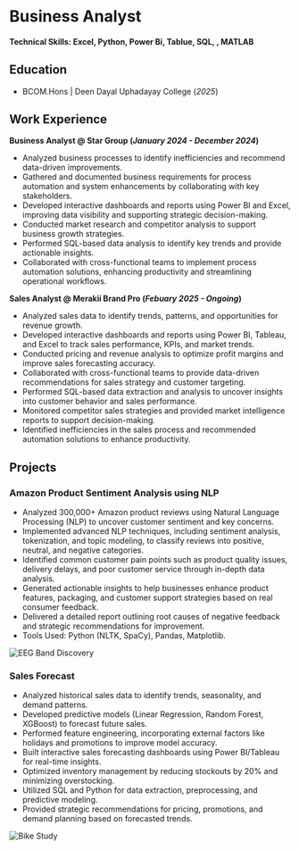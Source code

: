 # Business Analyst

#### Technical Skills: Excel, Python, Power Bi, Tablue, SQL, , MATLAB

## Education 			        		
- BCOM.Hons | Deen Dayal Uphadayay College (_2025_)

## Work Experience
**Business Analyst @ Star Group (_January 2024 - December 2024_)**
- Analyzed business processes to identify inefficiencies and recommend data-driven improvements.
- Gathered and documented business requirements for process automation and system enhancements by collaborating with key stakeholders.
- Developed interactive dashboards and reports using Power BI and Excel, improving data visibility and supporting strategic decision-making.
- Conducted market research and competitor analysis to support business growth strategies.
- Performed SQL-based data analysis to identify key trends and provide actionable insights.
- Collaborated with cross-functional teams to implement process automation solutions, enhancing productivity and streamlining operational workflows.

**Sales Analyst @ Merakii Brand Pro (_Febuary 2025 - Ongoing_)**
- Analyzed sales data to identify trends, patterns, and opportunities for revenue growth.
- Developed interactive dashboards and reports using Power BI, Tableau, and Excel to track sales performance, KPIs, and market trends.
- Conducted pricing and revenue analysis to optimize profit margins and improve sales forecasting accuracy.
- Collaborated with cross-functional teams to provide data-driven recommendations for sales strategy and customer targeting.
- Performed SQL-based data extraction and analysis to uncover insights into customer behavior and sales performance.
- Monitored competitor sales strategies and provided market intelligence reports to support decision-making.
- Identified inefficiencies in the sales process and recommended automation solutions to enhance productivity.

## Projects
### Amazon Product Sentiment Analysis using NLP

- Analyzed 300,000+ Amazon product reviews using Natural Language Processing (NLP) to uncover customer sentiment and key concerns.
- Implemented advanced NLP techniques, including sentiment analysis, tokenization, and topic modeling, to classify reviews into positive, neutral, and negative categories.
- Identified common customer pain points such as product quality issues, delivery delays, and poor customer service through in-depth data analysis.
- Generated actionable insights to help businesses enhance product features, packaging, and customer support strategies based on real consumer feedback.
- Delivered a detailed report outlining root causes of negative feedback and strategic recommendations for improvement.
- Tools Used: Python (NLTK, SpaCy), Pandas, Matplotlib.

![EEG Band Discovery](/assets/img/eeg_band_discovery.jpeg)

### Sales Forecast

- Analyzed historical sales data to identify trends, seasonality, and demand patterns.
- Developed predictive models (Linear Regression, Random Forest, XGBoost) to forecast future sales.
- Performed feature engineering, incorporating external factors like holidays and promotions to improve model accuracy.
- Built interactive sales forecasting dashboards using Power BI/Tableau for real-time insights.
- Optimized inventory management by reducing stockouts by 20% and minimizing overstocking.
- Utilized SQL and Python for data extraction, preprocessing, and predictive modeling.
- Provided strategic recommendations for pricing, promotions, and demand planning based on forecasted trends.

![Bike Study](/assets/img/bike_study.jpeg)
